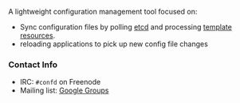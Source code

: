 A lightweight configuration management tool focused on:

* Sync configuration files by polling [etcd](https://github.com/coreos/etcd) and processing [template resources](https://github.com/kelseyhightower/confd#template-resources).
* reloading applications to pick up new config file changes

### Contact Info

* IRC: `#confd` on Freenode
* Mailing list: [Google Groups](https://groups.google.com/forum/#!forum/confd-users)